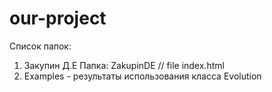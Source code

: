 # our-project

Список папок: 
1. Закупин Д.Е Папка: ZakupinDE // file index.html
2. Examples - результаты использования класса Evolution
